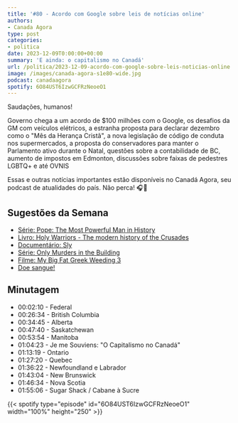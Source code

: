 ```yaml
---
title: '#80 - Acordo com Google sobre leis de notícias online'
authors:
- Canada Agora
type: post
categories:
- politica
date: 2023-12-09T0:00:00+00:00
summary: 'E ainda: o capitalismo no Canadá'
url: /politica/2023-12-09-acordo-com-google-sobre-leis-noticias-online.html
image: /images/canada-agora-s1e80-wide.jpg
podcast: canadaagora
spotify: 6O84UST6IzwGCFRzNeoeO1
---
```


Saudações, humanos!

Governo chega a um acordo de $100 milhões com o Google, os desafios da GM com veículos elétricos, a estranha proposta para declarar dezembro como o "Mês da Herança Cristã", a nova legislação de código de conduta nos supermercados, a proposta do conservadores para manter o Parlamento ativo durante o Natal, questões sobre a contabilidade de BC, aumento de impostos em Edmonton, discussões sobre faixas de pedestres LGBTQ+ e até OVNIS

Essas e outras notícias importantes estão disponíveis no Canadá Agora, seu podcast de atualidades do país. Não perca! 🎧📰

## Sugestões da Semana
- [Série: Pope: The Most Powerful Man in History](https://www.imdb.com/title/tt6903234/)
- [Livro: Holy Warriors - The modern history of the Crusades](https://www.amazon.ca/Holy-Warriors-Modern-History-Crusades/dp/1400065801)
- [Documentário: Sly](https://www.imdb.com/title/tt28254460/)
- [Série: Only Murders in the Building](https://www.imdb.com/title/tt11691774/)
- [Filme: My Big Fat Greek Weeding 3](https://www.imdb.com/title/tt21103300/)
- [Doe sangue!](https://blood.ca)

## Minutagem

- 00:02:10 - Federal
- 00:26:34 - British Columbia
- 00:34:45 - Alberta
- 00:47:40 - Saskatchewan
- 00:53:54 - Manitoba
- 01:04:23 - Je me Souviens: "O Capitalismo no Canadá"
- 01:13:19 - Ontario
- 01:27:20 - Quebec
- 01:36:22 - Newfoundland e Labrador
- 01:43:04 - New Brunswick
- 01:46:34 - Nova Scotia
- 01:55:06 - Sugar Shack / Cabane à Sucre

{{< spotify type="episode" id="6O84UST6IzwGCFRzNeoeO1" width="100%" height="250" >}}
